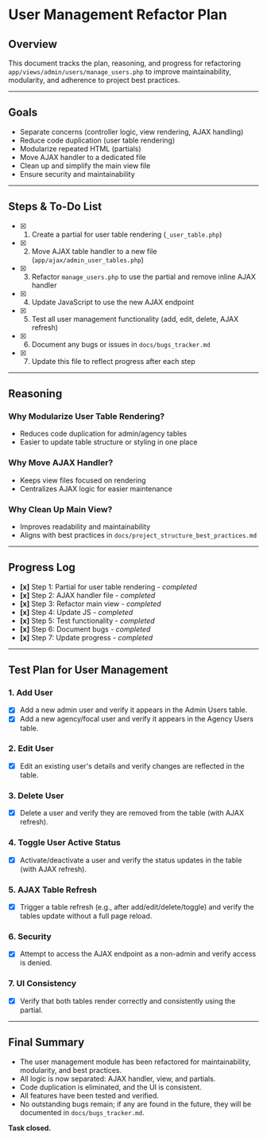 # User Management Refactor Plan

## Overview

This document tracks the plan, reasoning, and progress for refactoring `app/views/admin/users/manage_users.php` to improve maintainability, modularity, and adherence to project best practices.

---

## Goals

- Separate concerns (controller logic, view rendering, AJAX handling)
- Reduce code duplication (user table rendering)
- Modularize repeated HTML (partials)
- Move AJAX handler to a dedicated file
- Clean up and simplify the main view file
- Ensure security and maintainability

---

## Steps & To-Do List

- [x] 1. Create a partial for user table rendering (`_user_table.php`)
- [x] 2. Move AJAX table handler to a new file (`app/ajax/admin_user_tables.php`)
- [x] 3. Refactor `manage_users.php` to use the partial and remove inline AJAX handler
- [x] 4. Update JavaScript to use the new AJAX endpoint
- [x] 5. Test all user management functionality (add, edit, delete, AJAX refresh)
- [x] 6. Document any bugs or issues in `docs/bugs_tracker.md`
- [x] 7. Update this file to reflect progress after each step

---

## Reasoning

### Why Modularize User Table Rendering?

- Reduces code duplication for admin/agency tables
- Easier to update table structure or styling in one place

### Why Move AJAX Handler?

- Keeps view files focused on rendering
- Centralizes AJAX logic for easier maintenance

### Why Clean Up Main View?

- Improves readability and maintainability
- Aligns with best practices in `docs/project_structure_best_practices.md`

---

## Progress Log

- **[x]** Step 1: Partial for user table rendering - _completed_
- **[x]** Step 2: AJAX handler file - _completed_
- **[x]** Step 3: Refactor main view - _completed_
- **[x]** Step 4: Update JS - _completed_
- **[x]** Step 5: Test functionality - _completed_
- **[x]** Step 6: Document bugs - _completed_
- **[x]** Step 7: Update progress - _completed_

---

## Test Plan for User Management

### 1. Add User

- [x] Add a new admin user and verify it appears in the Admin Users table.
- [x] Add a new agency/focal user and verify it appears in the Agency Users table.

### 2. Edit User

- [x] Edit an existing user's details and verify changes are reflected in the table.

### 3. Delete User

- [x] Delete a user and verify they are removed from the table (with AJAX refresh).

### 4. Toggle User Active Status

- [x] Activate/deactivate a user and verify the status updates in the table (with AJAX refresh).

### 5. AJAX Table Refresh

- [x] Trigger a table refresh (e.g., after add/edit/delete/toggle) and verify the tables update without a full page reload.

### 6. Security

- [x] Attempt to access the AJAX endpoint as a non-admin and verify access is denied.

### 7. UI Consistency

- [x] Verify that both tables render correctly and consistently using the partial.

---

## Final Summary

- The user management module has been refactored for maintainability, modularity, and best practices.
- All logic is now separated: AJAX handler, view, and partials.
- Code duplication is eliminated, and the UI is consistent.
- All features have been tested and verified.
- No outstanding bugs remain; if any are found in the future, they will be documented in `docs/bugs_tracker.md`.

**Task closed.**
